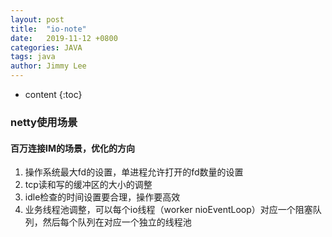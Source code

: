 ```yaml
---
layout: post
title:  "io-note"
date:   2019-11-12 +0800
categories: JAVA
tags: java
author: Jimmy Lee
---
```


* content
{:toc}


### netty使用场景
#### 百万连接IM的场景，优化的方向  
1. 操作系统最大fd的设置，单进程允许打开的fd数量的设置  
2. tcp读和写的缓冲区的大小的调整  
3. idle检查的时间设置要合理，操作要高效  
4. 业务线程池调整，可以每个io线程（worker nioEventLoop）对应一个阻塞队列，然后每个队列在对应一个独立的线程池   
